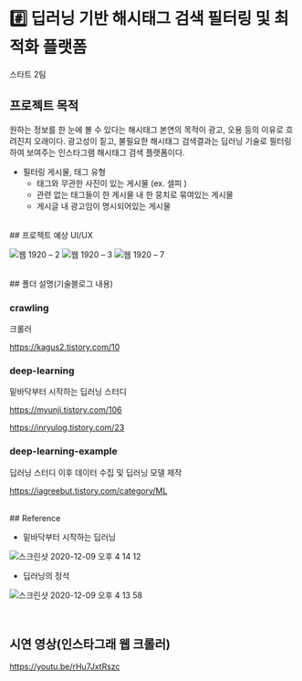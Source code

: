 # #️⃣ 딥러닝 기반 해시태그 검색 필터링 및 최적화 플랫폼

스타트 2팀

## 프로젝트 목적

원하는 정보를 한 눈에 볼 수 있다는 해시태그 본연의 목적이 광고, 오용 등의 이유로 흐려진지 오래이다. 광고성이 짙고, 불필요한 해시태그 검색결과는 딥러닝 기술로 필터링하여 보여주는 인스타그램 해시태그 검색 플랫폼이다.

- 필터링 게시물, 태그 유형
    - 태그와 무관한 사진이 있는 게시물 (ex. 셀피 )
    - 관련 없는 태그들이 한 게시물 내 한 뭉치로 묶여있는 게시물
    - 게시글 내 광고임이 명시되어있는 게시물

<br/>
## 프로젝트 예상 UI/UX

![웹 1920 – 2](https://user-images.githubusercontent.com/55133794/101447690-11ec9a00-3969-11eb-9014-31f8e3e93187.png)
![웹 1920 – 3](https://user-images.githubusercontent.com/55133794/101447731-1e70f280-3969-11eb-984b-0bb5e6743c3b.png)
![웹 1920 – 7](https://user-images.githubusercontent.com/55133794/101447734-1f098900-3969-11eb-868d-f8f66dc6e480.png)

<br/>
## 폴더 설명(기술블로그 내용)

### crawling

크롤러

https://kagus2.tistory.com/10
<br/>
### deep-learning

밑바닥부터 시작하는 딥러닝 스터디

https://myunji.tistory.com/106

https://inryulog.tistory.com/23
<br/>
### deep-learning-example

딥러닝 스터디 이후 데이터 수집 및 딥러닝 모델 제작

https://iagreebut.tistory.com/category/ML


<br/>
## Reference

- 밑바닥부터 시작하는 딥러닝

![스크린샷 2020-12-09 오후 4 14 12](https://user-images.githubusercontent.com/74401770/101597165-ae7e6d00-3a39-11eb-9f7a-64f4de90daa6.png)

- 딥러닝의 정석 

![스크린샷 2020-12-09 오후 4 13 58](https://user-images.githubusercontent.com/74401770/101597195-b8a06b80-3a39-11eb-8f93-d8e41243a572.png)

<br/>

## 시연 영상(인스타그래 웹 크롤러)

https://youtu.be/rHu7JxtRszc

